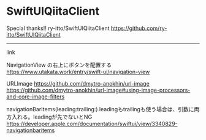 # SwiftUIQiitaClient


Special thanks!!
ry-itto/SwiftUIQiitaClient
https://github.com/ry-itto/SwiftUIQiitaClient

---
link

NavigationView の右上にボタンを配置する
https://www.utakata.work/entry/swift-ui/navigation-view

URLImage
https://github.com/dmytro-anokhin/url-image
https://github.com/dmytro-anokhin/url-image#using-image-processors-and-core-image-filters

navigationBarItems(leading:trailing:)  leadingもtrailingも使う場合は、引数に両方入れる。leadingが先でないとNG
https://developer.apple.com/documentation/swiftui/view/3340829-navigationbaritems
